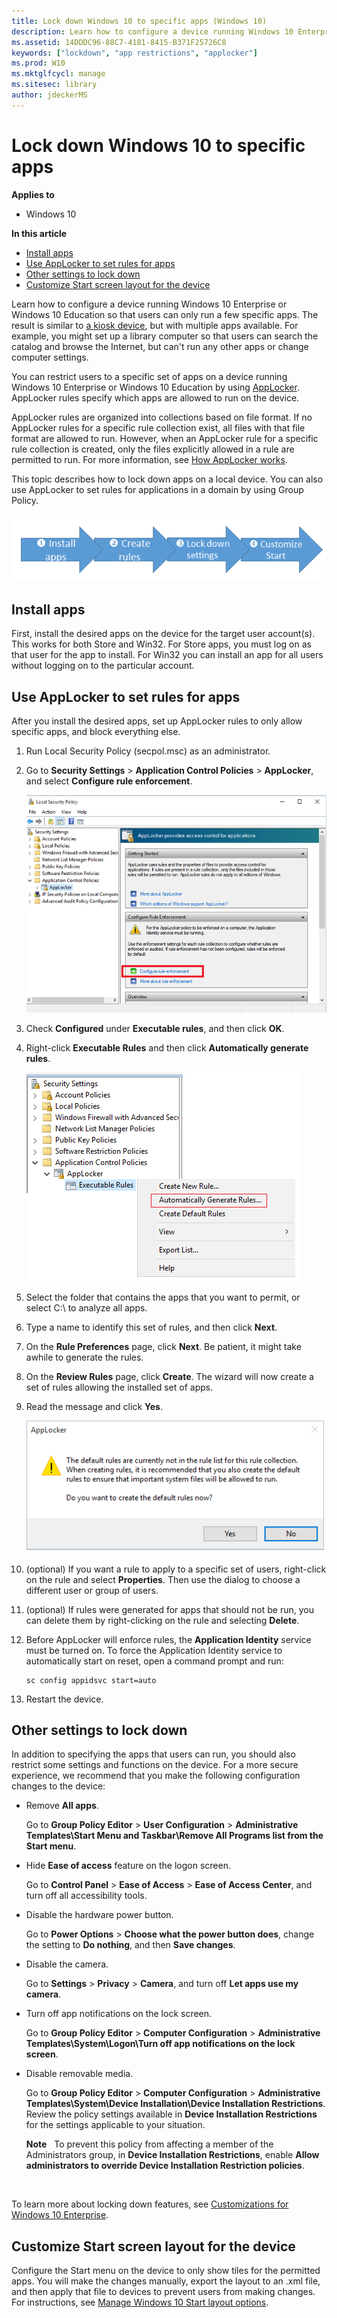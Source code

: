 ```yaml
---
title: Lock down Windows 10 to specific apps (Windows 10)
description: Learn how to configure a device running Windows 10 Enterprise or Windows 10 Education so that users can only run a few specific apps.
ms.assetid: 14DDDC96-88C7-4181-8415-B371F25726C8
keywords: ["lockdown", "app restrictions", "applocker"]
ms.prod: W10
ms.mktglfcycl: manage
ms.sitesec: library
author: jdeckerMS
---
```


# Lock down Windows 10 to specific apps


**Applies to**

-   Windows 10

**In this article**

-   [Install apps](#install-apps)
-   [Use AppLocker to set rules for apps](#use-applocker-to-set-rules-for-apps)
-   [Other settings to lock down](#other-settings-to-lock-down)
-   [Customize Start screen layout for the device](#customize-start-screen-layout-for-the-device)

Learn how to configure a device running Windows 10 Enterprise or Windows 10 Education so that users can only run a few specific apps. The result is similar to [a kiosk device](set-up-a-device-for-anyone-to-use.md), but with multiple apps available. For example, you might set up a library computer so that users can search the catalog and browse the Internet, but can't run any other apps or change computer settings.

You can restrict users to a specific set of apps on a device running Windows 10 Enterprise or Windows 10 Education by using [AppLocker](../keep-secure/applocker-overview-server.md). AppLocker rules specify which apps are allowed to run on the device.

AppLocker rules are organized into collections based on file format. If no AppLocker rules for a specific rule collection exist, all files with that file format are allowed to run. However, when an AppLocker rule for a specific rule collection is created, only the files explicitly allowed in a rule are permitted to run. For more information, see [How AppLocker works](../keep-secure/how-applocker-works-techref.md).

This topic describes how to lock down apps on a local device. You can also use AppLocker to set rules for applications in a domain by using Group Policy.

![install create lockdown customize](images/lockdownapps.png)

## Install apps


First, install the desired apps on the device for the target user account(s). This works for both Store and Win32. For Store apps, you must log on as that user for the app to install. For Win32 you can install an app for all users without logging on to the particular account.

## Use AppLocker to set rules for apps


After you install the desired apps, set up AppLocker rules to only allow specific apps, and block everything else.

1.  Run Local Security Policy (secpol.msc) as an administrator.

2.  Go to **Security Settings** &gt; **Application Control Policies** &gt; **AppLocker**, and select **Configure rule enforcement**.

    ![configure rule enforcement](images/apprule.png)

3.  Check **Configured** under **Executable rules**, and then click **OK**.

4.  Right-click **Executable Rules** and then click **Automatically generate rules**.

    ![automatically generate rules](images/genrule.png)

5.  Select the folder that contains the apps that you want to permit, or select C:\\ to analyze all apps.

6.  Type a name to identify this set of rules, and then click **Next**.

7.  On the **Rule Preferences** page, click **Next**. Be patient, it might take awhile to generate the rules.

8.  On the **Review Rules** page, click **Create**. The wizard will now create a set of rules allowing the installed set of apps.

9.  Read the message and click **Yes**.

    ![default rules warning](images/appwarning.png)

10. (optional) If you want a rule to apply to a specific set of users, right-click on the rule and select **Properties**. Then use the dialog to choose a different user or group of users.

11. (optional) If rules were generated for apps that should not be run, you can delete them by right-clicking on the rule and selecting **Delete**.

12. Before AppLocker will enforce rules, the **Application Identity** service must be turned on. To force the Application Identity service to automatically start on reset, open a command prompt and run:

    ``` syntax
    sc config appidsvc start=auto
    ```

13. Restart the device.

## Other settings to lock down


In addition to specifying the apps that users can run, you should also restrict some settings and functions on the device. For a more secure experience, we recommend that you make the following configuration changes to the device:

-   Remove **All apps**.

    Go to **Group Policy Editor** &gt; **User Configuration** &gt; **Administrative Templates\\Start Menu and Taskbar\\Remove All Programs list from the Start menu**.

-   Hide **Ease of access** feature on the logon screen.

    Go to **Control Panel** &gt; **Ease of Access** &gt; **Ease of Access Center**, and turn off all accessibility tools.

-   Disable the hardware power button.

    Go to **Power Options** &gt; **Choose what the power button does**, change the setting to **Do nothing**, and then **Save changes**.

-   Disable the camera.

    Go to **Settings** &gt; **Privacy** &gt; **Camera**, and turn off **Let apps use my camera**.

-   Turn off app notifications on the lock screen.

    Go to **Group Policy Editor** &gt; **Computer Configuration** &gt; **Administrative Templates\\System\\Logon\\Turn off app notifications on the lock screen**.

-   Disable removable media.

    Go to **Group Policy Editor** &gt; **Computer Configuration** &gt; **Administrative Templates\\System\\Device Installation\\Device Installation Restrictions**. Review the policy settings available in **Device Installation Restrictions** for the settings applicable to your situation.

    **Note**  
    To prevent this policy from affecting a member of the Administrators group, in **Device Installation Restrictions**, enable **Allow administrators to override Device Installation Restriction policies**.

     

To learn more about locking down features, see [Customizations for Windows 10 Enterprise](http://go.microsoft.com/fwlink/p/?LinkId=691442).

## Customize Start screen layout for the device


Configure the Start menu on the device to only show tiles for the permitted apps. You will make the changes manually, export the layout to an .xml file, and then apply that file to devices to prevent users from making changes. For instructions, see [Manage Windows 10 Start layout options](windows-10-start-layout-options-and-policies.md).

 

 





